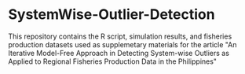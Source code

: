 # SystemWise-Outlier-Detection

This repository contains the R script, simulation results, and fisheries production datasets used as supplemetary materials for the article "An Iterative Model-Free Approach in Detecting System-wise Outliers as Applied to Regional Fisheries Production Data in the Philippines"
